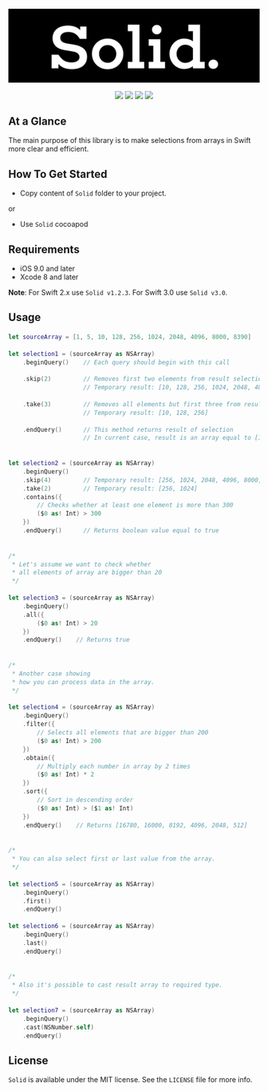 <p align="center" >
<img src="https://github.com/igormatyushkin014/Solid/blob/master/Logo/logo-1024-300.png" alt="Solid" title="Solid">
</p>

<p align="center">
<a href="https://swift.org"><img src="https://img.shields.io/badge/Swift-3.0-orange.svg?style=flat"></a>
<a href="https://cocoapods.org"><img src="https://img.shields.io/cocoapods/v/Solid.svg?maxAge=2592000"></a>
<a href="https://cocoapods.org"><img src="https://img.shields.io/cocoapods/dt/Solid.svg?maxAge=2592000"></a>
<a href="https://tldrlegal.com/license/mit-license"><img src="https://img.shields.io/badge/License-MIT-blue.svg?style=flat"></a>
</p>

## At a Glance

The main purpose of this library is to make selections from arrays in Swift more clear and efficient.

## How To Get Started

- Copy content of `Solid` folder to your project.

or

- Use `Solid` cocoapod

## Requirements

* iOS 9.0 and later
* Xcode 8 and later

**Note**: For Swift 2.x use `Solid v1.2.3`. For Swift 3.0 use `Solid v3.0`.

## Usage

```swift
let sourceArray = [1, 5, 10, 128, 256, 1024, 2048, 4096, 8000, 8390]

let selection1 = (sourceArray as NSArray)
    .beginQuery()    // Each query should begin with this call

    .skip(2)         // Removes first two elements from result selection
                     // Temporary result: [10, 128, 256, 1024, 2048, 4096, 8000, 8390]

    .take(3)         // Removes all elements but first three from result selection
                     // Temporary result: [10, 128, 256]

    .endQuery()      // This method returns result of selection
                     // In current case, result is an array equal to [10, 128, 256]


let selection2 = (sourceArray as NSArray)
    .beginQuery()
    .skip(4)         // Temporary result: [256, 1024, 2048, 4096, 8000, 8390]
    .take(2)         // Temporary result: [256, 1024]
    .contains({
        // Checks whether at least one element is more than 300
        ($0 as! Int) > 300
    })
    .endQuery()      // Returns boolean value equal to true


/*
 * Let's assume we want to check whether
 * all elements of array are bigger than 20
 */

let selection3 = (sourceArray as NSArray)
    .beginQuery()
    .all({
        ($0 as! Int) > 20
    })
    .endQuery()    // Returns true


/*
 * Another case showing
 * how you can process data in the array.
 */

let selection4 = (sourceArray as NSArray)
    .beginQuery()
    .filter({
        // Selects all elements that are bigger than 200
        ($0 as! Int) > 200
    })
    .obtain({
        // Multiply each number in array by 2 times
        ($0 as! Int) * 2
    })
    .sort({
        // Sort in descending order
        ($0 as! Int) > ($1 as! Int)
    })
    .endQuery()    // Returns [16780, 16000, 8192, 4096, 2048, 512]


/*
 * You can also select first or last value from the array.
 */

let selection5 = (sourceArray as NSArray)
    .beginQuery()
    .first()
    .endQuery()

let selection6 = (sourceArray as NSArray)
    .beginQuery()
    .last()
    .endQuery()


/*
 * Also it's possible to cast result array to required type.
 */

let selection7 = (sourceArray as NSArray)
    .beginQuery()
    .cast(NSNumber.self)
    .endQuery()
```

## License

`Solid` is available under the MIT license. See the `LICENSE` file for more info.
